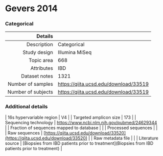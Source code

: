 # Gevers 2014

### Categorical


| Details        |             |
| -------------: |-------------|
| Description      | Categorical |
| Study design | Illumina MiSeq |
| Topic area | 668|
| Attributes | IBD|
| Dataset notes | 1321|
| Number of samples | https://qiita.ucsd.edu/download/33519|
| Number of subjects | https://qiita.ucsd.edu/download/33519|

### Additional details

| 16s hypervariable region | V4 |
| Targeted amplicon size | 173 |
| Sequencing technology | https://www.ncbi.nlm.nih.gov/pubmed/24629344 |
| Fraction of sequences mapped to database |  |
| Processed sequences | []() |
| Raw sequences | [https://qiita.ucsd.edu/download/33520](https://qiita.ucsd.edu/download/33520) |
| Raw metadata file | []() |
| Literature source | [Biopsies from IBD patients prior to treatment](Biopsies from IBD patients prior to treatment) |